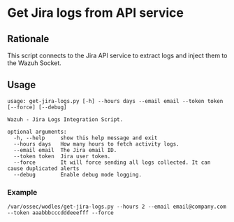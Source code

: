 # Get Jira logs from API service

## Rationale
This script connects to the Jira API service to extract logs and inject them to the Wazuh Socket.

## Usage
```
usage: get-jira-logs.py [-h] --hours days --email email --token token [--force] [--debug]

Wazuh - Jira Logs Integration Script.

optional arguments:
  -h, --help     show this help message and exit
  --hours days   How many hours to fetch activity logs.
  --email email  The Jira email ID.
  --token token  Jira user token.
  --force        It will force sending all logs collected. It can cause duplicated alerts
  --debug        Enable debug mode logging.
```

### Example
```
/var/ossec/wodles/get-jira-logs.py --hours 2 --email email@company.com --token aaabbbcccdddeeefff --force
```
